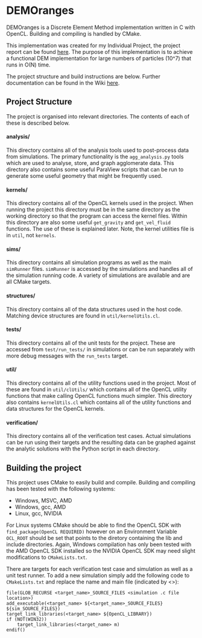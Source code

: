# DEMOranges
DEMOranges is a Discrete Element Method implementation written in C with OpenCL.
Building and compiling is handled by CMake.

This implementation was created for my Individual Project, the project report can be found [here](https://github.com/Xorgon/IP-Report).
The purpose of this implementation is to achieve a functional DEM implementation for large numbers of particles (10^7) that runs in O(N) time.

The project structure and build instructions are below. Further documentation can be found in the Wiki [here](https://github.com/Xorgon/DEMOranges/wiki).
## Project Structure
The project is organised into relevant directories. The contents of each of these is described below.

#### analysis/
This directory contains all of the analysis tools used to post-process data from simulations.
The primary functionality is the `agg_analysis.py` tools which are used to analyse, store, and graph agglomerate data.
This directory also contains some useful ParaView scripts that can be run to generate some useful geometry that might be frequently used.

#### kernels/
This directory contains all of the OpenCL kernels used in the project.
When running the project this directory must be in the same directory as the working directory so that the program can access the kernel files.
Within this directory are also some useful `get_gravity` and `get_vel_fluid` functions. The use of these is explained later.
Note, the kernel utilities file is in `util`, not `kernels`.

####  sims/
This directory contains all simulation programs as well as the main `simRunner` files.
`simRunner` is accessed by the simulations and handles all of the simulation running code.
A variety of simulations are available and are all CMake targets.

#### structures/
This directory contains all of the data structures used in the host code.
Matching device structures are found in `util/kernelUtils.cl`.

#### tests/
This directory contains all of the unit tests for the project.
These are accessed from `test/run_tests/` in simulations or can be run separately with more debug messages with the `run_tests` target.

#### util/
This directory contains all of the utility functions used in the project.
Most of these are found in `util/clUtils/` which contains all of the OpenCL utility functions that make calling OpenCL functions much simpler.
This directory also contains `kernelUtils.cl` which contains all of the utility functions and data structures for the OpenCL kernels.

#### verification/
This directory contains all of the verification test cases.
Actual simulations can be run using their targets and the resulting data can be graphed against the analytic solutions with the Python script in each directory.

## Building the project
This project uses CMake to easily build and compile. Building and compiling has been tested with the following systems:

- Windows, MSVC, AMD
- Windows, gcc, AMD
- Linux, gcc, NVIDIA

For Linux systems CMake should be able to find the OpenCL SDK with `find_package(OpenCL REQUIRED)` however on an Environment Variable `OCL_ROOT` should be set that points to the diretory containing the lib and include directories.
Again, Windows compilation has only been tested with the AMD OpenCL SDK installed so the NVIDIA OpenCL SDK may need slight modifications to `CMakeLists.txt`.

There are targets for each verification test case and simulation as well as a unit test runner.
To add a new simulation simply add the following code to `CMakeLists.txt` and replace the name and main file (indicated by <>):
```
file(GLOB_RECURSE <target_name>_SOURCE_FILES <simulation .c file location>)
add_executable(<target_name> ${<target_name>_SOURCE_FILES} ${sim_SOURCE_FILES})
target_link_libraries(<target_name> ${OpenCL_LIBRARY})
if (NOT(WIN32))
    target_link_libraries(<target_name> m)
endif()
```
